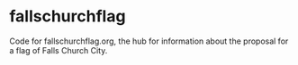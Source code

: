 # fallschurchflag
Code for fallschurchflag.org, the hub for information about the proposal for a flag of Falls Church City.
